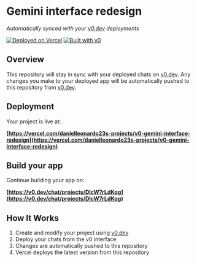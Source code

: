 # Gemini interface redesign

*Automatically synced with your [v0.dev](https://v0.dev) deployments*

[![Deployed on Vercel](https://img.shields.io/badge/Deployed%20on-Vercel-black?style=for-the-badge&logo=vercel)](https://vercel.com/danielleonardo23s-projects/v0-gemini-interface-redesign)
[![Built with v0](https://img.shields.io/badge/Built%20with-v0.dev-black?style=for-the-badge)](https://v0.dev/chat/projects/DlcW7rLdKqg)

## Overview

This repository will stay in sync with your deployed chats on [v0.dev](https://v0.dev).
Any changes you make to your deployed app will be automatically pushed to this repository from [v0.dev](https://v0.dev).

## Deployment

Your project is live at:

**[https://vercel.com/danielleonardo23s-projects/v0-gemini-interface-redesign](https://vercel.com/danielleonardo23s-projects/v0-gemini-interface-redesign)**

## Build your app

Continue building your app on:

**[https://v0.dev/chat/projects/DlcW7rLdKqg](https://v0.dev/chat/projects/DlcW7rLdKqg)**

## How It Works

1. Create and modify your project using [v0.dev](https://v0.dev)
2. Deploy your chats from the v0 interface
3. Changes are automatically pushed to this repository
4. Vercel deploys the latest version from this repository
